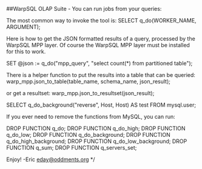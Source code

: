 ##WarpSQL OLAP Suite - 
You can run jobs from your queries:

The most common way to invoke the tool is:
SELECT q_do(WORKER_NAME, ARGUMENT); 

Here is how to get the JSON formatted results of
a query, processed by the WarpSQL MPP layer.
Of course the WarpSQL MPP layer must be 
installed for this to work.

SET @json := q_do("mpp_query", "select count(*) from partitioned table");

There is a helper function to put the results into
a table that can be queried:
warp_mpp.json_to_table(table_name, schema_name, json_result);

or get a resultset:
warp_mpp.json_to_resultset(json_result);


SELECT q_do_background("reverse", Host, Host) AS test FROM mysql.user;

If you ever need to remove the functions from MySQL, you can run:

DROP FUNCTION q_do;
DROP FUNCTION q_do_high;
DROP FUNCTION q_do_low;
DROP FUNCTION q_do_background;
DROP FUNCTION q_do_high_background;
DROP FUNCTION q_do_low_background;
DROP FUNCTION q_sum;
DROP FUNCTION q_servers_set;

Enjoy!
-Eric
eday@oddments.org
*/
